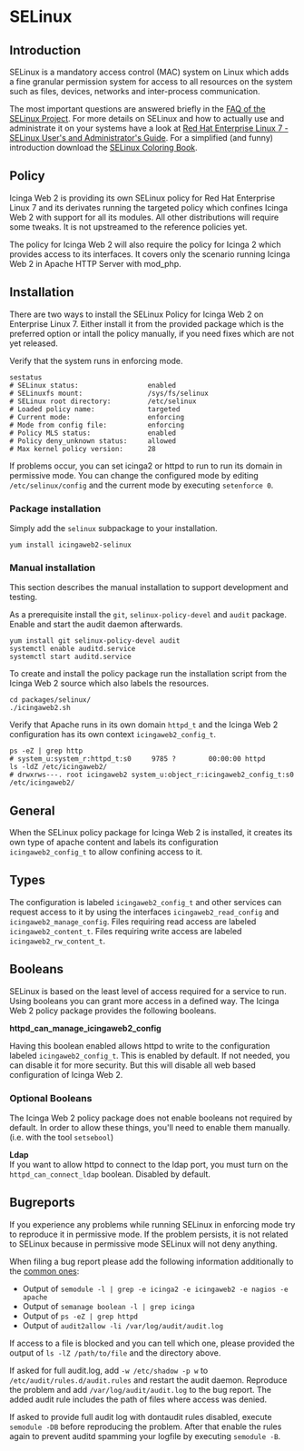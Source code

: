 # SELinux <a id="selinux"></a>

## Introduction <a id="selinux-introduction"></a>

SELinux is a mandatory access control (MAC) system on Linux which adds a fine granular permission system for access
to all resources on the system such as files, devices, networks and inter-process communication.

The most important questions are answered briefly in the [FAQ of the SELinux Project](https://selinuxproject.org/page/FAQ).
For more details on SELinux and how to actually use and administrate it on your systems have a look at
[Red Hat Enterprise Linux 7 - SELinux User's and Administrator's Guide](https://access.redhat.com/documentation/en-US/Red_Hat_Enterprise_Linux/7/html/SELinux_Users_and_Administrators_Guide/index.html).
For a simplified (and funny) introduction download the [SELinux Coloring Book](https://github.com/mairin/selinux-coloring-book).


## Policy <a id="selinux-policy"></a>

Icinga Web 2 is providing its own SELinux policy for Red Hat Enterprise Linux 7 and its derivates running the targeted
policy which confines Icinga Web 2 with support for all its modules. All other distributions will require some tweaks.
It is not upstreamed to the reference policies yet.

The policy for Icinga Web 2 will also require the policy for Icinga 2 which provides access to its interfaces.
It covers only the scenario running Icinga Web 2 in Apache HTTP Server with mod_php.

## Installation <a id="selinux-policy-installation"></a>

There are two ways to install the SELinux Policy for Icinga Web 2 on Enterprise Linux 7.
Either install it from the provided package which is the preferred option or intall the policy manually, if you need
fixes which are not yet released.

Verify that the system runs in enforcing mode.

    sestatus
    # SELinux status:                 enabled
    # SELinuxfs mount:                /sys/fs/selinux
    # SELinux root directory:         /etc/selinux
    # Loaded policy name:             targeted
    # Current mode:                   enforcing
    # Mode from config file:          enforcing
    # Policy MLS status:              enabled
    # Policy deny_unknown status:     allowed
    # Max kernel policy version:      28

If problems occur, you can set icinga2 or httpd to run to run its domain in permissive mode.
You can change the configured mode by editing `/etc/selinux/config` and the current mode by executing `setenforce 0`.

### Package installation <a id="selinux-policy-installation-package"></a>

Simply add the `selinux` subpackage to your installation.

    yum install icingaweb2-selinux

### Manual installation <a id="selinux-policy-installation-manual"></a>

This section describes the manual installation to support development and testing.

As a prerequisite install the `git`, `selinux-policy-devel` and `audit` package. Enable and start the audit daemon
afterwards.

    yum install git selinux-policy-devel audit
    systemctl enable auditd.service
    systemctl start auditd.service

To create and install the policy package run the installation script from the Icinga Web 2 source which also labels the
resources.

    cd packages/selinux/
    ./icingaweb2.sh

Verify that Apache runs in its own domain `httpd_t` and the Icinga Web 2 configuration has its own context
`icingaweb2_config_t`.

    ps -eZ | grep http
    # system_u:system_r:httpd_t:s0     9785 ?        00:00:00 httpd
    ls -ldZ /etc/icingaweb2/
    # drwxrws---. root icingaweb2 system_u:object_r:icingaweb2_config_t:s0 /etc/icingaweb2/

## General <a id="selinux-policy-general"></a>

When the SELinux policy package for Icinga Web 2 is installed, it creates its own type of apache content and labels its
configuration `icingaweb2_config_t` to allow confining access to it.

## Types <a id="selinux-policy-types"></a>

The configuration is labeled `icingaweb2_config_t` and other services can request access to it by using the interfaces
`icingaweb2_read_config` and `icingaweb2_manage_config`.
Files requiring read access are labeled `icingaweb2_content_t`. Files requiring write access are labeled
`icingaweb2_rw_content_t`.

## Booleans <a id="selinux-policy-booleans"></a>

SELinux is based on the least level of access required for a service to run. Using booleans you can grant more access in
a defined way. The Icinga Web 2 policy package provides the following booleans.

**httpd_can_manage_icingaweb2_config**

Having this boolean enabled allows httpd to write to the configuration labeled `icingaweb2_config_t`. This is enabled by
default. If not needed, you can disable it for more security. But this will disable all web based configuration of
Icinga Web 2.

### Optional Booleans <a id="selinux-optional-booleans"></a>

The Icinga Web 2 policy package does not enable booleans not required by default. In order to allow these things,
you'll need to enable them manually. (i.e. with the tool `setsebool`)

**Ldap**  
If you want to allow httpd to connect to the ldap port, you must turn on the `httpd_can_connect_ldap` boolean.
Disabled by default.

## Bugreports <a id="selinux-bugreports"></a>

If you experience any problems while running SELinux in enforcing mode try to reproduce it in permissive mode. If the
problem persists, it is not related to SELinux because in permissive mode SELinux will not deny anything.

When filing a bug report please add the following information additionally to the
[common ones](https://icinga.com/icinga/faq/):
* Output of `semodule -l | grep -e icinga2 -e icingaweb2 -e nagios -e apache`
* Output of `semanage boolean -l | grep icinga`
* Output of `ps -eZ | grep httpd`
* Output of `audit2allow -li /var/log/audit/audit.log`

If access to a file is blocked and you can tell which one, please provided the output of `ls -lZ /path/to/file` and the
directory above.

If asked for full audit.log, add `-w /etc/shadow -p w` to `/etc/audit/rules.d/audit.rules` and restart the audit daemon.
Reproduce the problem and add `/var/log/audit/audit.log` to the bug report. The added audit rule includes
the path of files where access was denied.

If asked to provide full audit log with dontaudit rules disabled, execute `semodule -DB` before reproducing the problem.
After that enable the rules again to prevent auditd spamming your logfile by executing `semodule -B`.
